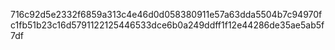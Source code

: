 716c92d5e2332f6859a313c4e46d0d058380911e57a63dda5504b7c94970fc1fb51b23c16d5791122125446533dce6b0a249ddff1f12e44286de35ae5ab5f7df
